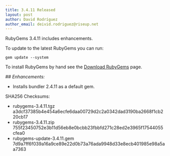 ```yaml
---
title: 3.4.11 Released
layout: post
author: David Rodríguez
author_email: deivid.rodriguez@riseup.net
---
```


RubyGems 3.4.11 includes enhancements.

To update to the latest RubyGems you can run:

    gem update --system

To install RubyGems by hand see the [Download RubyGems][download] page.


_## Enhancements:_

* Installs bundler 2.4.11 as a default gem.


SHA256 Checksums:

* rubygems-3.4.11.tgz  
  a3dcf37385b4e454a6ecfe6daa00729d2c2a0342dad3190ba2668f1cb220cb17
* rubygems-3.4.11.zip  
  755f23450752e3b11d56eb8e0bcbb23fbbfd271c28ed2e3965f17544055cfea0
* rubygems-update-3.4.11.gem  
  7d9a7ff6f039a16a9ce89e22d0b73a76ada9948d33e8ecb401985e98a5aa7363


[download]: https://rubygems.org/pages/download

